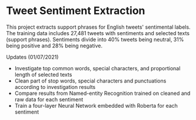 # Tweet Sentiment Extraction
This project extracts support phrases for English tweets' sentimental labels. The training data includes 27,481 tweets with sentiments and selected texts (support phrases). Sentiments divide into 40% tweets being neutral, 31% being positive and 28% being negative.

Updates (01/07/2021)
* Investigate top common words, special characters, and proportional length of selected texts
* Clean part of stop words, special characters and punctuations according to investigation results
* Compare results from Named-entity Recognition trained on cleaned and raw data for each sentiment
* Train a four-layer Neural Network embedded with Roberta for each sentiment
